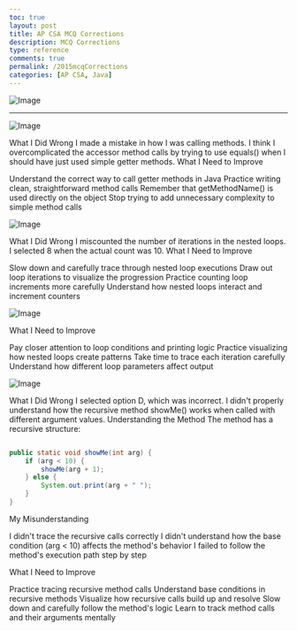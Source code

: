 ```yaml
---
toc: true
layout: post
title: AP CSA MCQ Corrections
description: MCQ Corrections
type: reference
comments: true
permalink: /2015mcqCorrections
categories: [AP CSA, Java]
---
```


![Image](https://github.com/user-attachments/assets/6c89bbfd-8ef9-4da0-b4d5-c3b1bb265cd3)




-----------------------------------------------------------------------------------------------------------------------------------------------



![Image](https://github.com/user-attachments/assets/6c577e31-e2cc-4c1d-80fe-54f64da3667c)

What I Did Wrong
I made a mistake in how I was calling methods. I think I overcomplicated the accessor method calls by trying to use equals() when I should have just used simple getter methods.
What I Need to Improve

Understand the correct way to call getter methods in Java
Practice writing clean, straightforward method calls
Remember that getMethodName() is used directly on the object
Stop trying to add unnecessary complexity to simple method calls



![Image](https://github.com/user-attachments/assets/099ffda9-fa44-4d82-ab7a-a37156539049)

What I Did Wrong
I miscounted the number of iterations in the nested loops. I selected 8 when the actual count was 10.
What I Need to Improve

Slow down and carefully trace through nested loop executions
Draw out loop iterations to visualize the progression
Practice counting loop increments more carefully
Understand how nested loops interact and increment counters



![Image](https://github.com/user-attachments/assets/b1182b5b-27d3-4362-8511-b6e8eec6ff11)

What I Need to Improve

Pay closer attention to loop conditions and printing logic
Practice visualizing how nested loops create patterns
Take time to trace each iteration carefully
Understand how different loop parameters affect output



![Image](https://github.com/user-attachments/assets/97aee468-c1b1-4ccf-9cf8-c6d440bf8470)

What I Did Wrong
I selected option D, which was incorrect. I didn't properly understand how the recursive method showMe() works when called with different argument values.
Understanding the Method
The method has a recursive structure:

```java

public static void showMe(int arg) {
    if (arg < 10) {
        showMe(arg + 1);
    } else {
        System.out.print(arg + " ");
    }
}


```

My Misunderstanding

I didn't trace the recursive calls correctly
I didn't understand how the base condition (arg < 10) affects the method's behavior
I failed to follow the method's execution path step by step

What I Need to Improve

Practice tracing recursive method calls
Understand base conditions in recursive methods
Visualize how recursive calls build up and resolve
Slow down and carefully follow the method's logic
Learn to track method calls and their arguments mentally

